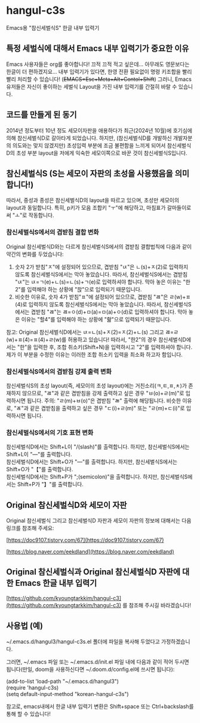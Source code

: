 # hangul-c3s
Emacs용 "참신세벌식S" 한글 내부 입력기
    
## 특정 세벌식에 대해서 Emacs 내부 입력기가 중요한 이유
Emacs 사용자들은 org를 좋아합니다! 끄적 끄적 적고 싶은데... 아무래도 영문보다는 한글이 더 편하겠지요...
내부 입력기가 있다면, 한영 전환 필요없이 명령 키조합을 빨리빨리 처리할 수 있습니다! (~~EMACS=Esc+Meta+Alt+Contol+Shift~~)
그러니, Emacs 유저들은 자신이 좋이하는 세벌식 Layout을 가진 내부 입력기를 간절히 바랄 수 있습니다.
  
## 코드를 만들게 된 동기
2014년 정도부터 10년 정도 세모이자판을 애용하다가 최근(2024년 10월)에 호기심에 의해 참신세벌식D로 갈아타게 되었습니다.
하지만, (참신세벌식D를 개발하신 개발자분의 의도와는 맞지 않겠지만) 초성입력 부분에 조금 불편함을 느끼게 되어서 참신세벌식D의
초성 부분 layout을 저에게 익숙한 세모이쪽으로 바꾼 것이 참신세벌식S입니다.
    
## 참신세벌식S (S는 세모이 자판의 초성을 사용했음을 의미합니다!)
따라서, 중성과 종성은 참신세벌식D의 layout을 따르고 있으며, 초성만 세모이의 layout과 동일합니다.
특히, p키가 모음 조합키 "ㅜ"에 해당하고, 마침표가 갈마들이로써 "ㅗ"로 작동합니다.
    
### 참신세벌식S에서의 겹받침 결합 변화
Original 참신세벌식D와는 다르게 참신세벌식S에서의 겹받침 결합법칙에 다음과 같이 약간의 변화를 두었습니다:  

1. 숫자 2가 받침"ㅈ"에 설정되어 있으므로, 겹받침 "ㄵ"은 ㄴ(s)+ㅈ(2)로 입력하지 않도록 참신세벌식S에서는 막아 놓았습니다.
 따라서, 참신세벌식S에서는 겹받침 "ㄵ"는 ㄵ=ㄱ(e)+ㄴ(s)=ㄴ(s)+ㄱ(e)로 입력하셔야 합니다. 막아 놓은 이유는 "한2"를 입력해야 하는 상황에 "핝"으로 입력되기 때문입니다.
2. 비슷한 이유로, 숫자 4가 받침"ㅍ"에 설정되어 있으므로, 겹받침 "ㄿ"은 ㄹ(w)+ㅍ(4)로 입력하지 않도록 참신세벌식S에서는 막아 놓았습니다.
 따라서, 참신세벌식S에서는 겹받침 "ㄿ"는 ㄿ=ㅇ(d)+ㅁ(a)=ㅁ(a)+ㅇ(d)로 입력하셔야 합니다. 막아 놓은 이유는 "할4"를 입력해야 하는 상황에 "핦"으로 입력되기 때문입니다.
  
참고: Original 참신세벌식D에서는 ㄵ=ㄴ(s)+ㅈ(2)=ㅈ(2)+ㄴ(s) 그리고 ㄿ=ㄹ(w)+ㅍ(4)=ㅍ(4)+ㄹ(w)를 허용하고 있습니다!
따라서, "한2"의 경우 참신세벌식D에서는 "한"을 입력한 후, 조합 취소키(Shift+N)을 입력하시고 "2"를 입력하셔야 합니다. 제가 이 부분을 수정한 이유는 이러한 조합 취소키 입력을 최소화 하고자 함입니다.
  
### 참신세벌식S에서의 겹받침 강제 출력 변화
참신세벌식S의 초성 layout(즉, 세모이의 초성 layout)에는 거친소리(ㅋ,ㅌ,ㅍ,ㅊ)가 존재하지 않으므로, "ㄿ"과 같은 겹받침을 강제 출력하고 싶은 경우 "ㅂ(o)+ㄹ(m)"로 입력하시면 됩니다.
주의: "ㄹ(m)+ㅂ(o)"은 겹받침 "ㄼ" 출력에 해당됩니다. 비슷한 이유로, "ㄾ"과 같은 겹받침을 출력하고 싶은 경우 "ㄷ(i)+ㄹ(m)" 또는 "ㄹ(m)+ㄷ(i)"로 입력하시면 됩니다.
  
### 참신세벌식S에서의 기호 표현 변화
참신세벌식D에서는 Shift+L이 "/(slash)"를 출력합니다. 하지만, 참신세벌식S에서는 Shift+L이 "―"를 출력합니다.  
참신세벌식D에서는 Shift+O가 "―"를 출력합니다. 하지만, 참신세벌식S에서는 Shift+O가 "【"를 출력합니다.  
참신세벌식D에서는 Shift+P가 ";(semicolon)"을 출력합니다. 하지만, 참신세벌식S에서는 Shift+P가 "】"를 출력합니다.  
  
## Original 참신세벌식D와 세모이 자판
Original 참신세벌식 그리고 참신세벌식D 자판과 세모이 자판의 정보에 대해서는 다음 링크를 참조해 주세요:
  
[https://doc9107.tistory.com/67](https://doc9107.tistory.com/67)
  
[https://blog.naver.com/eekdland](https://blog.naver.com/eekdland)
  
## Original 참신세벌식과 Original 참신세벌식D 자판에 대한 Emacs 한글 내부 입력기
[https://github.com/kyoungtarkkim/hangul-c3](https://github.com/kyoungtarkkim/hangul-c3) 를 참조해 주시길 바라겠습니다!
  
## 사용법 (예)
~/.emacs.d/hangul3/hangul-c3s.el 폴더에 파일을 복사해 두었다고 가정하겠습니다.

그러면, ~/.emacs 파일 또는 ~/.emacs.d/init.el 파일 내에 다음과 같이 적어 두시면 됩니다(만일, doom을 사용하신다면 ~/.doom.d/config.el에 쓰시면 됩니다):
  
(add-to-list 'load-path "~/.emacs.d/hangul3")   
(require 'hangul-c3s)   
(setq default-input-method "korean-hangul-c3s")
  
참고로, emacs내에서 한글 내부 입력기 변환은 Shift+space 또는 Ctrl+backslash를 통해 할 수 있습니다!
